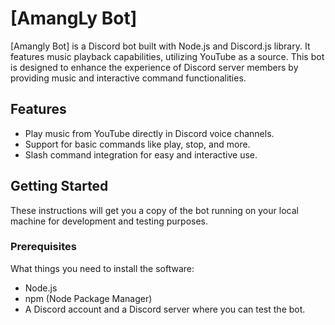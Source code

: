 # [AmangLy Bot]



[Amangly Bot] is a Discord bot built with Node.js and Discord.js library. It features music playback capabilities, utilizing YouTube as a source. This bot is designed to enhance the experience of Discord server members by providing music and interactive command functionalities.

## Features

- Play music from YouTube directly in Discord voice channels.
- Support for basic commands like play, stop, and more.
- Slash command integration for easy and interactive use.

## Getting Started

These instructions will get you a copy of the bot running on your local machine for development and testing purposes.

### Prerequisites

What things you need to install the software:

- Node.js
- npm (Node Package Manager)
- A Discord account and a Discord server where you can test the bot.
